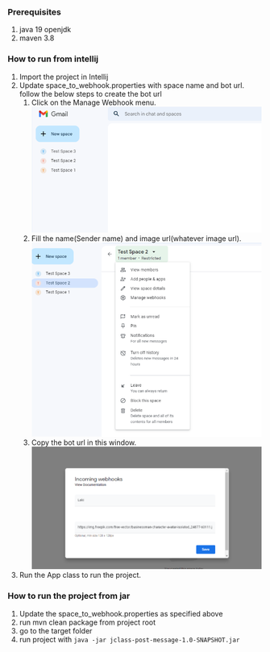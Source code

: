 ### Prerequisites
1. java 19 openjdk 
2. maven 3.8

### How to run from intellij

1. Import the project in Intellij
2. Update space_to_webhook.properties with space name and bot url. follow the below steps to create the bot url
   1. Click on the Manage Webhook menu. ![alt text](./image/1.png)
   2. Fill the name(Sender name) and image url(whatever image url). ![alt text](./image/2.png)
   3. Copy the bot url in this window. ![alt text](./image/3.png)
3. Run the App class to run the project.

### How to run the project from jar
1. Update the space_to_webhook.properties as specified above
2. run mvn clean package from project root
3. go to the target folder
4. run project with `java -jar jclass-post-message-1.0-SNAPSHOT.jar`